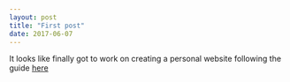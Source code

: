 ```yaml
---
layout: post
title: "First post"
date: 2017-06-07
---
```

It looks like finally got to work on creating a personal website following the guide [here](http://jmcglone.com/guides/github-pages/)
